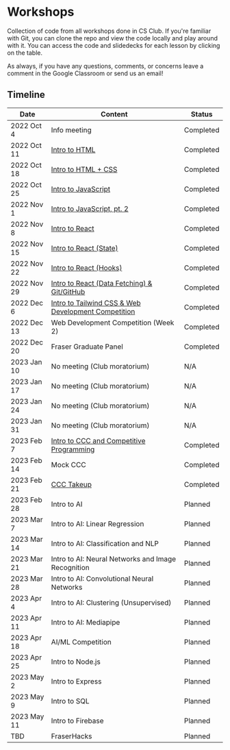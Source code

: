 # Workshops

Collection of code from all workshops done in CS Club. If you're familiar with Git, you can clone the repo and view the code locally and play around with it. You can access the code and slidedecks for each lesson by clicking on the table.

As always, if you have any questions, comments, or concerns leave a comment in the Google Classroom or send us an email!

## Timeline

| Date        | Content                                                                                     | Status    |
| ----------- | ------------------------------------------------------------------------------------------- | --------- |
| 2022 Oct 4  | Info meeting                                                                                | Completed |
| 2022 Oct 11 | [Intro to HTML](/Meeting1-IntroToHTML/)                                                     | Completed |
| 2022 Oct 18 | [Intro to HTML + CSS](/Meeting2-IntroToCSS/)                                                | Completed |
| 2022 Oct 25 | [Intro to JavaScript](/Meeting3-IntroToJS/)                                                 | Completed |
| 2022 Nov 1  | [Intro to JavaScript, pt. 2](/Meeting4-JS-Pt2/)                                             | Completed |
| 2022 Nov 8  | [Intro to React](/Meeting5-IntroToReact/)                                                   | Completed |
| 2022 Nov 15 | [Intro to React (State)](/Meeting6-React-State/)                                            | Completed |
| 2022 Nov 22 | [Intro to React (Hooks)](/Meeting7-React-Hooks/)                                            | Completed |
| 2022 Nov 29 | [Intro to React (Data Fetching) & Git/GitHub](/Meeting8-React-DataFetching/)                | Completed |
| 2022 Dec 6  | [Intro to Tailwind CSS & Web Development Competition](/Meeting9-IntroToTailwindCSS/)        | Completed |
| 2022 Dec 13 | Web Development Competition (Week 2)                                                        | Completed |
| 2022 Dec 20 | Fraser Graduate Panel                                                                       | Completed |
| 2023 Jan 10 | No meeting (Club moratorium)                                                                | N/A       |
| 2023 Jan 17 | No meeting (Club moratorium)                                                                | N/A       |
| 2023 Jan 24 | No meeting (Club moratorium)                                                                | N/A       |
| 2023 Jan 31 | No meeting (Club moratorium)                                                                | N/A       |
| 2023 Feb 7  | [Intro to CCC and Competitive Programming](/Meeting12-IntroToCCC/)                          | Completed |
| 2023 Feb 14 | Mock CCC                                                                                    | Completed |
| 2023 Feb 21 | [CCC Takeup](/Meeting13-CCCTakeup/)                                                         | Completed |
| 2023 Feb 28 | Intro to AI                                                                                 | Planned   |
| 2023 Mar 7  | Intro to AI: Linear Regression                                                              | Planned   |
| 2023 Mar 14 | Intro to AI: Classification and NLP                                                         | Planned   |
| 2023 Mar 21 | Intro to AI: Neural Networks and Image Recognition                                          | Planned   |
| 2023 Mar 28 | Intro to AI: Convolutional Neural Networks                                                  | Planned   |
| 2023 Apr 4  | Intro to AI: Clustering (Unsupervised)                                                      | Planned   |
| 2023 Apr 11 | Intro to AI: Mediapipe                                                                      | Planned   |
| 2023 Apr 18 | AI/ML Competition                                                                           | Planned   |
| 2023 Apr 25 | Intro to Node.js                                                                            | Planned   |
| 2023 May 2  | Intro to Express                                                                            | Planned   |
| 2023 May 9  | Intro to SQL                                                                                | Planned   |
| 2023 May 11 | Intro to Firebase                                                                           | Planned   |
| TBD         | FraserHacks                                                                                 | Planned   |
